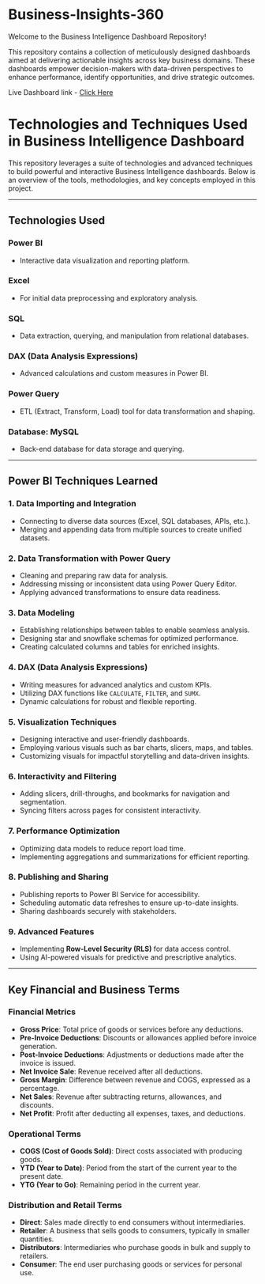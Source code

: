 # Business-Insights-360

Welcome to the Business Intelligence Dashboard Repository!

This repository contains a collection of meticulously designed dashboards aimed at delivering actionable insights across key business domains. These dashboards empower decision-makers with data-driven perspectives to enhance performance, identify opportunities, and drive strategic outcomes.

Live Dashboard link -  [Click Here](https://app.powerbi.com/view?r=eyJrIjoiYzVmNDEyZWYtMTRmZi00MzIwLWEwMTgtNGMzYjgzMDNkZGNkIiwidCI6ImM2ZTU0OWIzLTVmNDUtNDAzMi1hYWU5LWQ0MjQ0ZGM1YjJjNCJ9)

# Technologies and Techniques Used in Business Intelligence Dashboard  

This repository leverages a suite of technologies and advanced techniques to build powerful and interactive Business Intelligence dashboards. Below is an overview of the tools, methodologies, and key concepts employed in this project.  

---

## **Technologies Used**  

### **Power BI**  
- Interactive data visualization and reporting platform.  

### **Excel**  
- For initial data preprocessing and exploratory analysis.  

### **SQL**  
- Data extraction, querying, and manipulation from relational databases.  

### **DAX (Data Analysis Expressions)**  
- Advanced calculations and custom measures in Power BI.  

### **Power Query**  
- ETL (Extract, Transform, Load) tool for data transformation and shaping.  

### **Database: MySQL**  
- Back-end database for data storage and querying.  

---

## **Power BI Techniques Learned**  

### **1. Data Importing and Integration**  
- Connecting to diverse data sources (Excel, SQL databases, APIs, etc.).  
- Merging and appending data from multiple sources to create unified datasets.  

### **2. Data Transformation with Power Query**  
- Cleaning and preparing raw data for analysis.  
- Addressing missing or inconsistent data using Power Query Editor.  
- Applying advanced transformations to ensure data readiness.  

### **3. Data Modeling**  
- Establishing relationships between tables to enable seamless analysis.  
- Designing star and snowflake schemas for optimized performance.  
- Creating calculated columns and tables for enriched insights.  

### **4. DAX (Data Analysis Expressions)**  
- Writing measures for advanced analytics and custom KPIs.  
- Utilizing DAX functions like `CALCULATE`, `FILTER`, and `SUMX`.  
- Dynamic calculations for robust and flexible reporting.  

### **5. Visualization Techniques**  
- Designing interactive and user-friendly dashboards.  
- Employing various visuals such as bar charts, slicers, maps, and tables.  
- Customizing visuals for impactful storytelling and data-driven insights.  

### **6. Interactivity and Filtering**  
- Adding slicers, drill-throughs, and bookmarks for navigation and segmentation.  
- Syncing filters across pages for consistent interactivity.  

### **7. Performance Optimization**  
- Optimizing data models to reduce report load time.  
- Implementing aggregations and summarizations for efficient reporting.  

### **8. Publishing and Sharing**  
- Publishing reports to Power BI Service for accessibility.  
- Scheduling automatic data refreshes to ensure up-to-date insights.  
- Sharing dashboards securely with stakeholders.  

### **9. Advanced Features**  
- Implementing **Row-Level Security (RLS)** for data access control.  
- Using AI-powered visuals for predictive and prescriptive analytics.  

---

## **Key Financial and Business Terms**  

### **Financial Metrics**  
- **Gross Price**: Total price of goods or services before any deductions.  
- **Pre-Invoice Deductions**: Discounts or allowances applied before invoice generation.  
- **Post-Invoice Deductions**: Adjustments or deductions made after the invoice is issued.  
- **Net Invoice Sale**: Revenue received after all deductions.  
- **Gross Margin**: Difference between revenue and COGS, expressed as a percentage.  
- **Net Sales**: Revenue after subtracting returns, allowances, and discounts.  
- **Net Profit**: Profit after deducting all expenses, taxes, and deductions.  

### **Operational Terms**  
- **COGS (Cost of Goods Sold)**: Direct costs associated with producing goods.  
- **YTD (Year to Date)**: Period from the start of the current year to the present date.  
- **YTG (Year to Go)**: Remaining period in the current year.  

### **Distribution and Retail Terms**  
- **Direct**: Sales made directly to end consumers without intermediaries.  
- **Retailer**: A business that sells goods to consumers, typically in smaller quantities.  
- **Distributors**: Intermediaries who purchase goods in bulk and supply to retailers.  
- **Consumer**: The end user purchasing goods or services for personal use.  
 
